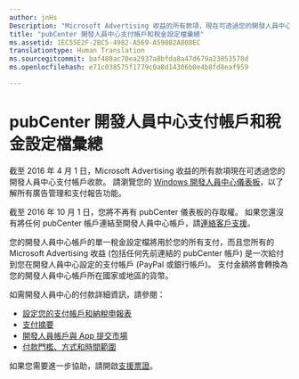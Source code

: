 ```yaml
---
author: jnHs
Description: "Microsoft Advertising 收益的所有款項，現在可透過您的開發人員中心支付帳戶收款。"
title: "pubCenter 開發人員中心支付帳戶和稅金設定檔彙總"
ms.assetid: 1EC55E2F-2BC5-4982-A569-A59082A808EC
translationtype: Human Translation
ms.sourcegitcommit: baf488ac70ea2937a8bfda8a47d679a23053578d
ms.openlocfilehash: e71c038575f1779c0a8d14306b0e4b8fd8eaf959

---
```


# pubCenter 開發人員中心支付帳戶和稅金設定檔彙總

截至 2016 年 4 月 1 日，Microsoft Advertising 收益的所有款項現在可透過您的開發人員中心支付帳戶收款。 請瀏覽您的 [Windows 開發人員中心儀表板](https://developer.microsoft.com/dashboard/apps/overview)，以了解所有廣告管理和支付報告功能。 

截至 2016 年 10 月 1 日，您將不再有 pubCenter 儀表板的存取權。 如果您還沒有將任何 pubCenter 帳戶連結至開發人員中心帳戶，請[連絡客戶支援](http://go.microsoft.com/fwlink/p/?LinkId=393643)。

您的開發人員中心帳戶的單一稅金設定檔將用於您的所有支付，而且您所有的 Microsoft Advertising 收益 (包括任何先前連結的 pubCenter 帳戶) 是一次給付到您在開發人員中心設定的支付帳戶 (PayPal 或銀行帳戶)。 支付金額將會轉換為您的開發人員中心帳戶所在國家或地區的貨幣。 

如需開發人員中心的付款詳細資訊，請參閱：

- [設定您的支付帳戶和納稅申報表](setting-up-your-payout-account-and-tax-forms.md)
- [支付摘要](payout-summary.md)
- [開發人員帳戶與 App 提交市場](account-types-locations-and-fees.md#developer-account-and-app-submission-markets)
- [付款門檻、方式和時間範圍](payment-thresholds-methods-and-timeframes.md)

如果您需要進一步協助，請開啟[支援票證](http://go.microsoft.com/fwlink/p/?LinkId=733342)。

 



<!--HONumber=Nov16_HO1-->



